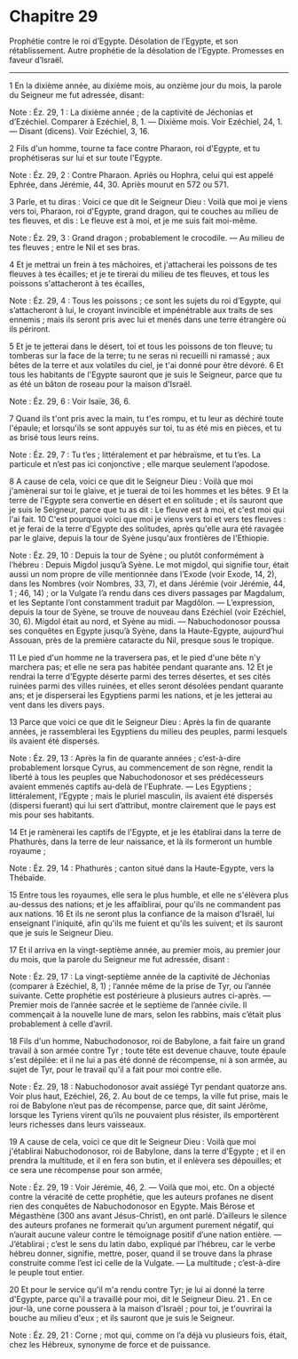 # Chapitre 29

Prophétie contre le roi d’Egypte.
Désolation de l’Egypte, et son rétablissement.
Autre prophétie de la désolation de l’Egypte.
Promesses en faveur d’Israël.

***

1 En la dixième année, au dixième mois, au onzième jour du mois, la parole du Seigneur me fut adressée, disant:

<span class="bible-note">Note : </span> Éz. 29, 1 : La dixième année ; de la captivité de Jéchonias et d’Ezéchiel. Comparer à Ezéchiel, 8, 1. ― Dixième mois. Voir Ezéchiel, 24, 1. ― Disant (dicens). Voir Ezéchiel, 3, 16.


2 Fils d'un homme, tourne ta face contre Pharaon, roi d'Egypte, et tu prophétiseras sur lui et sur toute l'Egypte.

<span class="bible-note">Note : </span> Éz. 29, 2 : Contre Pharaon. Apriès ou Hophra, celui qui est appelé Ephrée, dans Jérémie, 44, 30. Apriès mourut en 572 ou 571.

3 Parle, et tu diras : Voici ce que dit le Seigneur Dieu : Voilà que moi je viens vers toi, Pharaon, roi d'Egypte, grand dragon, qui te couches au milieu de tes fleuves, et dis : Le fleuve est à moi, et je me suis fait moi-même.

<span class="bible-note">Note : </span> Éz. 29, 3 : Grand dragon ; probablement le crocodile. ― Au milieu de tes fleuves ; entre le Nil et ses bras.

4 Et je mettrai un frein à tes mâchoires, et j'attacherai les poissons de tes fleuves à tes écailles; et je te tirerai du milieu de tes fleuves, et tous les poissons s'attacheront à tes écailles,

<span class="bible-note">Note : </span> Éz. 29, 4 : Tous les poissons ; ce sont les sujets du roi d’Egypte, qui s’attacheront à lui, le croyant invincible et impénétrable aux traits de ses ennemis ; mais ils seront pris avec lui et menés dans une terre étrangère où ils périront.

5 Et je te jetterai dans le désert, toi et tous les poissons de ton fleuve; tu tomberas sur la face de la terre; tu ne seras ni recueilli ni ramassé ; aux bêtes de la terre et aux volatiles du ciel, je t'ai donné pour être dévoré. 6 Et tous les habitants de l'Egypte sauront que je suis le Seigneur, parce que tu as été un bâton de roseau pour la maison d'Israël.

<span class="bible-note">Note : </span> Éz. 29, 6 : Voir Isaïe, 36, 6.

7 Quand ils t'ont pris avec la main, tu t'es rompu, et tu leur as déchiré toute l'épaule; et lorsqu'ils se sont appuyés sur toi, tu as été mis en pièces, et tu as brisé tous leurs reins.

<span class="bible-note">Note : </span> Éz. 29, 7 : Tu t’es ; littéralement et par hébraïsme, et tu t’es. La particule et n’est pas ici conjonctive ; elle marque seulement l’apodose.


8 A cause de cela, voici ce que dit le Seigneur Dieu : Voilà que moi j'amènerai sur toi le glaive, et je tuerai de toi les hommes et les bêtes. 9 Et la terre de l'Egypte sera convertie en désert et en solitude ; et ils sauront que je suis le Seigneur, parce que tu as dit : Le fleuve est à moi, et c'est moi qui l'ai fait. 10 C'est pourquoi voici que moi je viens vers toi et vers tes fleuves : et je ferai de la terre d'Egypte des solitudes, après qu'elle aura été ravagée par le glaive, depuis la tour de Syène jusqu'aux frontières de l'Ethiopie.

<span class="bible-note">Note : </span> Éz. 29, 10 : Depuis la tour de Syène ; ou plutôt conformément à l’hébreu : Depuis Migdol jusqu’à Syène. Le mot migdol, qui signifie tour, était aussi un nom propre de ville mentionnée dans l’Exode (voir Exode, 14, 2), dans les Nombres (voir Nombres, 33, 7), et dans Jérémie (voir Jérémie, 44, 1 ; 46, 14) ; or la Vulgate l’a rendu dans ces divers passages par Magdalum, et les Septante l’ont constamment traduit par Magdôlon. ― L’expression, depuis la tour de Syène, se trouve de nouveau dans Ezéchiel (voir Ezéchiel, 30, 6). Migdol était au nord, et Syène au midi. ― Nabuchodonosor poussa ses conquêtes en Egypte jusqu’à Syène, dans la Haute-Egypte, aujourd’hui Assouan, près de la première cataracte du Nil, presque sous le tropique.

11 Le pied d'un homme ne la traversera pas, et le pied d'une bête n'y marchera pas; et elle ne sera pas habitée pendant quarante ans. 12 Et je rendrai la terre d'Egypte déserte parmi des terres désertes, et ses cités ruinées parmi des villes ruinées, et elles seront désolées pendant quarante ans; et je disperserai les Egyptiens parmi les nations, et je les jetterai au vent dans les divers pays.


13 Parce que voici ce que dit le Seigneur Dieu : Après la fin de quarante années, je rassemblerai les Egyptiens du milieu des peuples, parmi lesquels ils avaient été dispersés.

<span class="bible-note">Note : </span> Éz. 29, 13 : Après la fin de quarante années ; c’est-à-dire probablement lorsque Cyrus, au commencement de son règne, rendit la liberté à tous les peuples que Nabuchodonosor et ses prédécesseurs avaient emmenés captifs au-delà de l’Euphrate. ― Les Egyptiens ; littéralement, l’Egypte ; mais le pluriel masculin, ils avaient été dispersés (dispersi fuerant) qui lui sert d’attribut, montre clairement que le pays est mis pour ses habitants.

14 Et je ramènerai les captifs de l'Egypte, et je les établirai dans la terre de Phathurès, dans la terre de leur naissance, et là ils formeront un humble royaume ;

<span class="bible-note">Note : </span> Éz. 29, 14 : Phathurès ; canton situé dans la Haute-Egypte, vers la Thébaïde.

15 Entre tous les royaumes, elle sera le plus humble, et elle ne s'élèvera plus au-dessus des nations; et je les affaiblirai, pour qu'ils ne commandent pas aux nations. 16 Et ils ne seront plus la confiance de la maison d'Israël, lui enseignant l'iniquité, afin qu'ils me fuient et qu'ils les suivent; et ils sauront que je suis le Seigneur Dieu.


17 Et il arriva en la vingt-septième année, au premier mois, au premier jour du mois, que la parole du Seigneur me fut adressée, disant :

<span class="bible-note">Note : </span> Éz. 29, 17 : La vingt-septième année de la captivité de Jéchonias (comparer à Ezéchiel, 8, 1) ; l’année même de la prise de Tyr, ou l’année suivante. Cette prophétie est postérieure à plusieurs autres ci-après. ― Premier mois de l’année sacrée et le septième de l’année civile. Il commençait à la nouvelle lune de mars, selon les rabbins, mais c’était plus probablement à celle d’avril.


18 Fils d'un homme, Nabuchodonosor, roi de Babylone, a fait faire un grand travail à son armée contre Tyr ; toute tête est devenue chauve, toute épaule s'est dépilée: et il ne lui a pas été donné de récompense, ni à son armée, au sujet de Tyr, pour le travail qu'il a fait pour moi contre elle.

<span class="bible-note">Note : </span> Éz. 29, 18 : Nabuchodonosor avait assiégé Tyr pendant quatorze ans. Voir plus haut, Ezéchiel, 26, 2. Au bout de ce temps, la ville fut prise, mais le roi de Babylone n’eut pas de récompense, parce que, dit saint Jérôme, lorsque les Tyriens virent qu’ils ne pouvaient plus résister, ils emportèrent leurs richesses dans leurs vaisseaux.


19 A cause de cela, voici ce que dit le Seigneur Dieu : Voilà que moi j'établirai Nabuchodonosor, roi de Babylone, dans la terre d'Egypte ; et il en prendra la multitude, et il en fera son butin, et il enlèvera ses dépouilles; et ce sera une récompense pour son armée,

<span class="bible-note">Note : </span> Éz. 29, 19 : Voir Jérémie, 46, 2. ― Voilà que moi, etc. On a objecté contre la véracité de cette prophétie, que les auteurs profanes ne disent rien des conquêtes de Nabuchodonosor en Egypte. Mais Bérose et Mégasthène (300 ans avant Jésus-Christ), en ont parlé. D’ailleurs le silence des auteurs profanes ne formerait qu’un argument purement négatif, qui n’aurait aucune valeur contre le témoignage positif d’une nation entière. ― J’établirai ; c’est le sens du latin dabo, expliqué par l’hébreu, car le verbe hébreu donner, signifie, mettre, poser, quand il se trouve dans la phrase construite comme l’est ici celle de la Vulgate. ― La multitude ; c’est-à-dire le peuple tout entier.

20 Et pour le service qu'il m'a rendu contre Tyr; je lui ai donné la terre d'Egypte, parce qu'il a travaillé pour moi, dit le Seigneur Dieu. 21 . En ce jour-là, une corne poussera à la maison d'Israël ; pour toi, je t'ouvrirai la bouche au milieu d'eux ; et ils sauront que je suis le Seigneur.

<span class="bible-note">Note : </span> Éz. 29, 21 : Corne ; mot qui, comme on l’a déjà vu plusieurs fois, était, chez les Hébreux, synonyme de force et de puissance.


